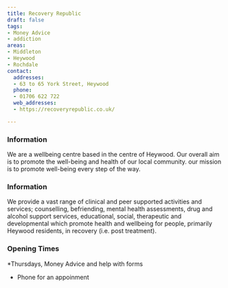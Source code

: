 ```yaml
---
title: Recovery Republic
draft: false
tags:
- Money Advice
- addiction
areas:
- Middleton
- Heywood
- Rochdale
contact:
  addresses:
  - 63 to 65 York Street, Heywood
  phone:
  - 01706 622 722
  web_addresses:
  - https://recoveryrepublic.co.uk/

---
```


### Information
We are a wellbeing centre based in the centre of Heywood. Our overall aim is to promote the well-being and health of our local community. our mission is to promote well-being every step of the way.

### Information
We provide a vast range of clinical and peer supported activities and services; counselling, befriending, mental health assessments, drug and alcohol support services, educational, social, therapeutic and developmental which promote health and wellbeing for people, primarily Heywood residents, in recovery (i.e. post treatment).

### Opening Times
*Thursdays, Money Advice and help with forms

* Phone for an appoinment